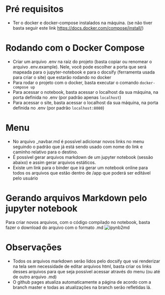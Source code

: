 # Pré requisitos
- Ter o docker e docker-compose instalados na máquina. (se não tiver basta seguir este link https://docs.docker.com/compose/install/)

# Rodando com o Docker Compose
- Criar um arquivo .env na raiz do projeto (basta copiar ou renomear o arquivo .env.example). Nele, você pode escolher a porta que será mapeada para o jupyter-notebook e para o docsify (ferramenta usada para criar o site) que estarão rodando no docker
- Para rodar o projeto com o docker, basta executar o comando ```docker-compose up```
- Para acessar o notebook, basta acessar o localhost da sua máquina, na porta definida no .env (por padrão apenas ```localhost```)
- Para acessar o site, basta acessar o localhost da sua máquina, na porta definida no .env (por padrão ```localhost:8080```)

# Menu
- No arquivo _navbar.md é possível adicionar novos links no menu seguindo o padrão que já está sendo usado com nome do link e caminho relativo para o destino.
- É possível gerar arquivos markdown de um jupyter notebook (sessão abaixo) e assim gerar arquivos estáticos.
- Existe um link para o binder que irá gerar um notebook online para todos os arquivos que estão dentro de /app que poderá ser editável pelo usuário

# Gerando arquivos Markdown pelo jupyter notebook
Para criar novos arquivos, com o código compilado no notebook, basta fazer o download do arquivo com o formato .md
![ipynb2md](./assets/img/ipynb2md.png)

# Observações
- Todos os arquivos markdown serão lidos pelo docsify que vai renderizar na tela sem necessidade de editar arquivos html, basta criar os links desses arquivos para que seja possível acessar através do menu (ou até de outro arquivo .md)
- O github pages atualiza automaticamente a página de acordo com a branch master e todas as atualizações na branch serão refletidas lá.
